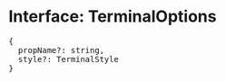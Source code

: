 # Interface: TerminalOptions

<pre>
{
  propName?: string,
  style?: <Ref to="./terminal-style">TerminalStyle</Ref>
}
</pre>

<script setup>
import Ref from '../../../../../components/api/Ref.vue';
</script>
